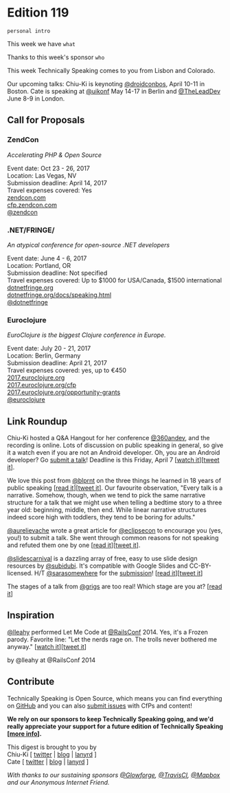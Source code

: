 # Edition 119

`personal intro`

This week we have `what`

Thanks to this week's sponsor `who`

This week Technically Speaking comes to you from Lisbon and Colorado.

Our upcoming talks: Chiu-Ki is keynoting [@droidconbos](http://twitter.com/droidconbos), April 10-11 in Boston. Cate is speaking at [@uikonf](http://twitter.com/uikonf) May 14-17 in Berlin and [@TheLeadDev](http://twitter.com/theleaddev) June 8-9 in London.


## Call for Proposals

### ZendCon
*Accelerating PHP & Open Source*

Event date: Oct 23 - 26, 2017  
Location: Las Vegas, NV  
Submission deadline: April 14, 2017  
Travel expenses covered: Yes  
[zendcon.com](http://www.zendcon.com/)  
[cfp.zendcon.com](http://cfp.zendcon.com/)  
[@zendcon](https://twitter.com/zendcon)


### .NET/FRINGE/
*An atypical conference for open-source .NET developers*

Event date: June 4 - 6, 2017  
Location: Portland, OR  
Submission deadline: Not specified  
Travel expenses covered: Up to $1000 for USA/Canada, $1500 international  
[dotnetfringe.org](http://dotnetfringe.org/)  
[dotnetfringe.org/docs/speaking.html](http://dotnetfringe.org/docs/speaking.html)  
[@dotnetfringe](https://twitter.com/dotnetfringe)


### Euroclojure
*EuroClojure is the biggest Clojure conference in Europe.*

Event date: July 20 - 21, 2017  
Location: Berlin, Germany  
Submission deadline: April 21, 2017  
Travel expenses covered: yes, up to €450  
[2017.euroclojure.org](http://2017.euroclojure.org/)  
[2017.euroclojure.org/cfp](http://2017.euroclojure.org/cfp/)  
[2017.euroclojure.org/opportunity-grants](http://2017.euroclojure.org/opportunity-grants/)  
[@euroclojure](https://twitter.com/euroclojure)


## Link Roundup

Chiu-Ki hosted a Q&A Hangout for her conference [@360andev](https://twitter.com/360andev), and the recording is online. Lots of discussion on public speaking in general, so give it a watch even if you are not an Android developer. Oh, you are an Android developer? Go [submit a talk](http://360andev.com/call-for-papers/)! Deadline is this Friday, April 7 [[watch it](https://www.youtube.com/watch?v=2_n8nd5P8Fc)][[tweet it](https://twitter.com/home?status=CFP%20Q%26A%20Hangout%20by%20%40360AnDev.%20Lots%20of%20great%20public%20speaking%20questions!%20https%3A//www.youtube.com/watch?v=2_n8nd5P8Fc%20via%20%40techspeakdigest)].

We love this post from [@blprnt](http://twitter.com/blprnt) on the three things he learned in 18 years of public speaking [[read it](https://medium.com/@blprnt/the-three-things-i-learned-from-eighteen-years-of-public-speaking-875f01178902)][[tweet it](https://twitter.com/home?status=The%20Three%20Things%20I%E2%80%99ve%20Learned%20From%20Eighteen%20Years%20of%20Public%20Speaking%20https%3A//medium.com/%40blprnt/the-three-things-i-learned-from-eighteen-years-of-public-speaking-875f01178902%20/by%20%40blprnt%20/via%20%40techspeakdigest)]. Our favourite observation, "Every talk is a narrative. Somehow, though, when we tend to pick the same narrative structure for a talk that we might use when telling a bedtime story to a three year old: beginning, middle, then end. While linear narrative structures indeed score high with toddlers, they tend to be boring for adults."

[@aurelievache](https://twitter.com/aurelievache) wrote a great article for
[@eclipsecon](https://twitter.com/eclipsecon) to encourage you (yes, you!) to submit a talk. She went through common reasons for not speaking and refuted them one by one [[read it](https://www.eclipsecon.org/france2017/news/word-speakers-why-submit-talk)][[tweet it](https://twitter.com/home?status=A%20word%20for%20speakers%20-%20Why%20submit%20a%20talk?%20by%20%40aurelievache%20https%3A//www.eclipsecon.org/france2017/news/word-speakers-why-submit-talk%20via%20%40techspeakdigest)].

[@slidescarnival](https://twitter.com/slidescarnival) is a dazzling array of free, easy to use slide design resources by [@subidubi](https://twitter.com/subidubi). It's compatible with Google Slides and CC-BY-licensed. H/T [@sarasomewhere](https://twitter.com/sarasomewhere) for the [submission](https://github.com/catehstn/technically-speaking/issues/343)!
[[read it](http://www.slidescarnival.com/)][[tweet it](https://twitter.com/home?status=Slides%20Carnival%3A%20Free,%20easy%20to%20use%20slide%20design%20resources%20by%20%40subidubi%20http%3A//www.slidescarnival.com%20via%20%40techspeakdigest)]

The stages of a talk from [@grigs](https://twitter.com/grigs) are too real! Which stage are you at? [[read it](https://twitter.com/grigs/status/847928131772063744)]

## Inspiration

[@lleahy](https://twitter.com/lleahy) performed Let Me Code at [@RailsConf](https://twitter.com/RailsConf) 2014. Yes, it's a Frozen parody. Favorite line: "Let the nerds rage on. The trolls never bothered me anyway." [[watch it](https://www.youtube.com/watch?v=kRUS8Zvg3sg)][[tweet it](https://twitter.com/home?status=Let%20Me%20Code%20%28A%20Frozen%20Parody%29%20by%20%40lleahy%20at%20%40RailsConf%20https%3A//www.youtube.com/watch?v=kRUS8Zvg3sg%20via%20%40techspeakdigest)]

by @lleahy at @RailsConf 2014

## Contribute

Technically Speaking is Open Source, which means you can find everything on [GitHub](https://github.com/catehstn/technically-speaking/) and you can also [submit issues](https://github.com/catehstn/technically-speaking/issues/new) with CfPs and content!

**We rely on our sponsors to keep Technically Speaking going, and we'd really appreciate your support for a future edition of Technically Speaking [[more info](http://www.techspeak.email/sponsorship/)].**  


This digest is brought to you by  
Chiu-Ki [ [twitter](https://twitter.com/chiuki) | [blog](http://blog.sqisland.com/) | [lanyrd](http://lanyrd.com/profile/chiuki/) ]  
Cate [ [twitter](https://twitter.com/catehstn) | [blog](http://www.cate.blog/) | [lanyrd](http://lanyrd.com/profile/catehstn/) ]

*With thanks to our sustaining sponsors [@Glowforge](http://twitter.com/glowforge), [@TravisCI](http://twitter.com/travisci), [@Mapbox](http://twitter.com/mapbox) and our Anonymous Internet Friend.*
